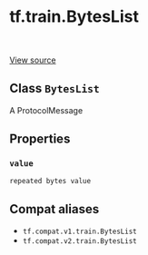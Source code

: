 <div itemscope itemtype="http://developers.google.com/ReferenceObject">
<meta itemprop="name" content="tf.train.BytesList" />
<meta itemprop="path" content="Stable" />
<meta itemprop="property" content="value"/>
</div>

# tf.train.BytesList

<!-- Insert buttons and diff -->

<table class="tfo-notebook-buttons tfo-api" align="left">
</table>

<a target="_blank" href="/code/stable/tensorflow/core/example/feature.proto">View source</a>



## Class `BytesList`

A ProtocolMessage



<!-- Placeholder for "Used in" -->


## Properties

<h3 id="value"><code>value</code></h3>

`repeated bytes value`






## Compat aliases

* `tf.compat.v1.train.BytesList`
* `tf.compat.v2.train.BytesList`

